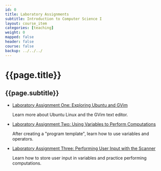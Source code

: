 ```yaml
---
id: 0
title: Laboratory Assignments
subtitle: Introduction to Computer Science I
layout: course_item
categories: [teaching]
weight: 0
mapped: false
header: false
course: false
backup: ../../../
---
```


# {{page.title}}

## {{page.subtitle}}

<ul>

<li><a href="{{site.baseurl}}teaching/cs111S2016/provide/labs/lab1/cs111S2016_lab01.pdf">Laboratory Assignment One: Exploring Ubuntu and GVim</a> <p>Learn more about Ubuntu Linux and the GVim text editor.</p>

<li><a href="{{site.baseurl}}teaching/cs111S2016/provide/labs/lab2/cs111S2016_lab02.pdf">Laboratory Assignment Two: Using Variables to Perform Computations</a> <p>After creating a "program template", learn how to use variables and operators.</p>

<li><a href="{{site.baseurl}}teaching/cs111S2016/provide/labs/lab3/cs111S2016_lab03.pdf">Laboratory Assignment Three: Performing User Input with the Scanner</a> <p>Learn how to store user input in variables and practice performing computations.</p>

</ul>


